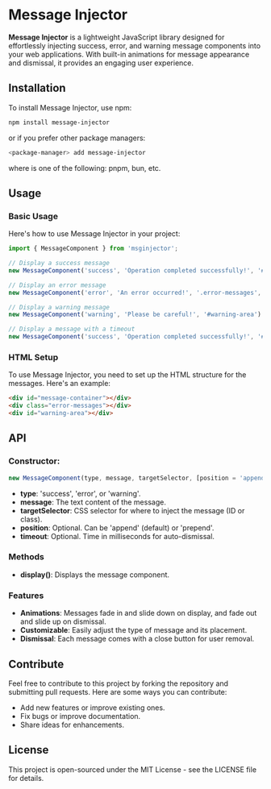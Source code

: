 # Message Injector

**Message Injector** is a lightweight JavaScript library designed for effortlessly injecting success, error, and warning message components into your web applications. With built-in animations for message appearance and dismissal, it provides an engaging user experience.

## Installation

To install Message Injector, use npm:

```bash
npm install message-injector
```
or if you prefer other package managers:

```bash
<package-manager> add message-injector
```
where <package-manager> is one of the following: pnpm, bun, etc.

## Usage

### Basic Usage
Here's how to use Message Injector in your project:

```javascript
import { MessageComponent } from 'msginjector';

// Display a success message
new MessageComponent('success', 'Operation completed successfully!', '#message-container').display();

// Display an error message
new MessageComponent('error', 'An error occurred!', '.error-messages', 'prepend').display();

// Display a warning message
new MessageComponent('warning', 'Please be careful!', '#warning-area').display();

// Display a message with a timeout
new MessageComponent('success', 'Operation completed successfully!', '#message-container', 'append', 5000).display();
```

### HTML Setup

To use Message Injector, you need to set up the HTML structure for the messages. Here's an example:

```html
<div id="message-container"></div>
<div class="error-messages"></div>
<div id="warning-area"></div>
```

## API

### Constructor:

```javascript
new MessageComponent(type, message, targetSelector, [position = 'append'], [timeout = 3000])
```

- **type**: 'success', 'error', or 'warning'.
- **message**: The text content of the message.
- **targetSelector**: CSS selector for where to inject the message (ID or class).
- **position**: Optional. Can be 'append' (default) or 'prepend'.
- **timeout**: Optional. Time in milliseconds for auto-dismissal.

### Methods

- **display()**: Displays the message component.

### Features

- **Animations**: Messages fade in and slide down on display, and fade out and slide up on dismissal.
- **Customizable**: Easily adjust the type of message and its placement.
- **Dismissal**: Each message comes with a close button for user removal.

## Contribute

Feel free to contribute to this project by forking the repository and submitting pull requests. Here are some ways you can contribute:

- Add new features or improve existing ones.
- Fix bugs or improve documentation.
- Share ideas for enhancements.

## License

This project is open-sourced under the MIT License - see the LICENSE file for details.
